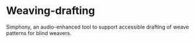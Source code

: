 # Weaving-drafting

Simphony, an audio-enhanced tool to support accessible drafting of weave patterns for blind weavers.
 
